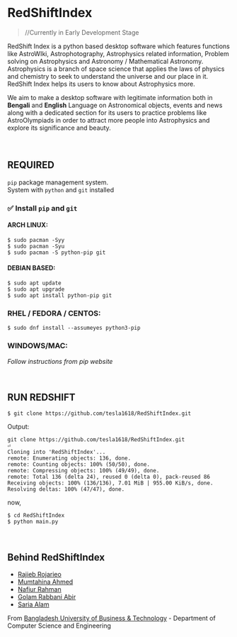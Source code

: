 <br/>

# RedShiftIndex

>//Currently in Early Development Stage

RedShift Index is a python based desktop software which features functions like AstroWIki, Astrophotography, Astrophysics related information, Problem solving on Astrophysics and Astronomy / Mathematical Astronomy. Astrophysics is a branch of space science that applies the laws of physics and chemistry to seek to understand the universe and our place in it. RedShift Index helps its users to know about Astrophysics more.

We aim to make a desktop software with legitimate information both in **Bengali** and **English** Language on Astronomical objects, events and news along with a dedicated section for its users to practice problems like AstroOlympiads in order to attract more people into Astrophysics and explore its significance and beauty.
<br/><br/><br/>
## REQUIRED

`pip` package management system. <br/>
System with `python` and `git` installed


### ✅ Install `pip` and `git`

#### ARCH LINUX:
```
$ sudo pacman -Syy
$ sudo pacman -Syu
$ sudo pacman -S python-pip git
```

#### DEBIAN BASED:
```
$ sudo apt update
$ sudo apt upgrade
$ sudo apt install python-pip git
```

### RHEL / FEDORA / CENTOS:
```
$ sudo dnf install --assumeyes python3-pip
```

### WINDOWS/MAC:

_Follow instructions from pip website_

<br>

## RUN REDSHIFT


```
$ git clone https://github.com/tesla1618/RedShiftIndex.git
```
Output:
```
git clone https://github.com/tesla1618/RedShiftIndex.git                    ⏎
Cloning into 'RedShiftIndex'...
remote: Enumerating objects: 136, done.
remote: Counting objects: 100% (50/50), done.
remote: Compressing objects: 100% (49/49), done.
remote: Total 136 (delta 24), reused 0 (delta 0), pack-reused 86
Receiving objects: 100% (136/136), 7.01 MiB | 955.00 KiB/s, done.
Resolving deltas: 100% (47/47), done.

```
now,
```
$ cd RedShiftIndex
$ python main.py
```
<br/>

## Behind RedShiftIndex

- [Rajieb Rojarieo](https://github.com/tesla1618)
- [Mumtahina Ahmed](https://github.com/remesis)
- [Nafiur Rahman](https://github.com/Nafiur01)
- [Golam Rabbani Abir](https://github.com/Abir0606)
- [Saria Alam](https://github.com/SariaAlam)

From [Bangladesh University of Business & Technology](https://bubt.edu.bd) - Department of Computer Science and Engineering
